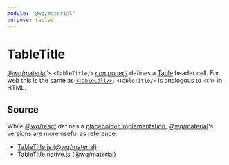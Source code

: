 ```yaml
---
module: "@wq/material"
purpose: tables
---
```


# TableTitle

[@wq/material]'s `<TableTitle/>` [component] defines a [Table][Table] header cell.  For web this is the same as [`<TableCell/>`][TableCell].  `<TableTitle/>` is analogous to `<th>` in HTML.

## Source

While [@wq/react] defines a [placeholder implementation][react-src], [@wq/material]'s versions are more useful as reference:

 * [TableTitle.js (@wq/material)][material-src]
 * [TableTitle.native.js (@wq/material)][material-native-src]

[component]: ./index.md
[@wq/react]: ../@wq/react.md
[@wq/material]: ../@wq/material.md
[Table]: ./Table.md
[TableCell]: ./TableCell.md

[react-src]: https://github.com/wq/wq.app/blob/main/packages/react/src/components/TableTitle.js
[material-src]: https://github.com/wq/wq.app/blob/main/packages/material/src/components/TableTitle.js
[material-native-src]: https://github.com/wq/wq.app/blob/main/packages/material/src/components/TableTitle.native.js

